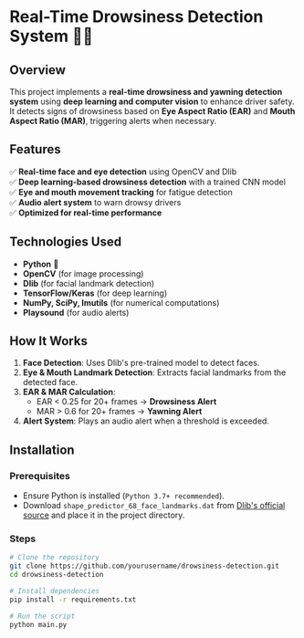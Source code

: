 # Real-Time Drowsiness Detection System 🚗💤  

## Overview  
This project implements a **real-time drowsiness and yawning detection system** using **deep learning and computer vision** to enhance driver safety. It detects signs of drowsiness based on **Eye Aspect Ratio (EAR)** and **Mouth Aspect Ratio (MAR)**, triggering alerts when necessary.  

## Features  
✅ **Real-time face and eye detection** using OpenCV and Dlib  
✅ **Deep learning-based drowsiness detection** with a trained CNN model  
✅ **Eye and mouth movement tracking** for fatigue detection  
✅ **Audio alert system** to warn drowsy drivers  
✅ **Optimized for real-time performance**  

## Technologies Used  
- **Python** 🐍  
- **OpenCV** (for image processing)  
- **Dlib** (for facial landmark detection)  
- **TensorFlow/Keras** (for deep learning)  
- **NumPy, SciPy, Imutils** (for numerical computations)  
- **Playsound** (for audio alerts)  

## How It Works  
1. **Face Detection**: Uses Dlib's pre-trained model to detect faces.  
2. **Eye & Mouth Landmark Detection**: Extracts facial landmarks from the detected face.  
3. **EAR & MAR Calculation**:  
   - EAR < 0.25 for 20+ frames → **Drowsiness Alert**  
   - MAR > 0.6 for 20+ frames → **Yawning Alert**  
4. **Alert System**: Plays an audio alert when a threshold is exceeded.  

## Installation  
### Prerequisites  
- Ensure Python is installed (`Python 3.7+ recommended`).  
- Download `shape_predictor_68_face_landmarks.dat` from [Dlib's official source](http://dlib.net/files/shape_predictor_68_face_landmarks.dat.bz2) and place it in the project directory.  

### Steps  
```bash
# Clone the repository
git clone https://github.com/yourusername/drowsiness-detection.git  
cd drowsiness-detection  

# Install dependencies
pip install -r requirements.txt  

# Run the script
python main.py  
